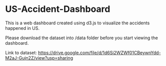 # US-Accident-Dashboard
This is a web dashboard created using d3.js to visualize the accidents happened in US. 

Please download the dataset into /data folder before you start viewing the dashboard.

Link to dataset: https://drive.google.com/file/d/1d6Si2WZWf01CBeywnYdd-M2aJ-Gujn2Z/view?usp=sharing
